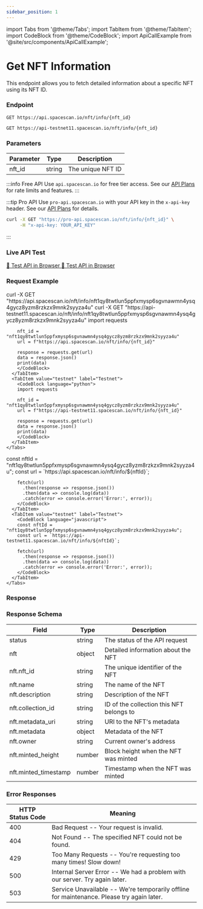 ```yaml
---
sidebar_position: 1
---
```

import Tabs from '@theme/Tabs';
import TabItem from '@theme/TabItem';
import CodeBlock from '@theme/CodeBlock';
import ApiCallExample from '@site/src/components/ApiCallExample';

# Get NFT Information

This endpoint allows you to fetch detailed information about a specific NFT using its NFT ID.

### Endpoint

<Tabs>
  <TabItem value="mainnet" label="Mainnet">

```
GET https://api.spacescan.io/nft/info/{nft_id}
```

  </TabItem>
  <TabItem value="testnet" label="Testnet">

```
GET https://api-testnet11.spacescan.io/nft/info/{nft_id}
```

  </TabItem>
</Tabs>

### Parameters

| Parameter | Type   | Description                                     |
|-----------|--------|-------------------------------------------------|
| nft_id    | string | The unique NFT ID                               |

:::info Free API
Use `api.spacescan.io` for free tier access. See our [API Plans](https://spacescan.io/apis#plans) for rate limits and features.
:::

:::tip Pro API
Use `pro-api.spacescan.io` with your API key in the `x-api-key` header. See our [API Plans](https://spacescan.io/apis#plans) for details.

```bash
curl -X GET "https://pro-api.spacescan.io/nft/info/{nft_id}" \
     -H "x-api-key: YOUR_API_KEY"
```
:::

### Live API Test

<Tabs>
  <TabItem value="mainnet" label="Mainnet">
    <a href="https://api.spacescan.io/nft/info/nft1qy8twtlun5ppfxmysp6sgvnawmn4ysq4gycz8yzm8rzkzx9mnk2syyza4u" target="_blank" rel="noopener noreferrer" className="api-test-button">
      🚀 Test API in Browser
    </a>
  </TabItem>
  <TabItem value="testnet" label="Testnet">
    <a href="https://api-testnet11.spacescan.io/nft/info/nft1qy8twtlun5ppfxmysp6sgvnawmn4ysq4gycz8yzm8rzkzx9mnk2syyza4u" target="_blank" rel="noopener noreferrer" className="api-test-button">
      🚀 Test API in Browser
    </a>
  </TabItem>
</Tabs>

### Request Example

<Tabs>
  <TabItem value="curl" label="cURL">
    <Tabs>
      <TabItem value="mainnet" label="Mainnet">
        <CodeBlock language="bash">
        curl -X GET "https://api.spacescan.io/nft/info/nft1qy8twtlun5ppfxmysp6sgvnawmn4ysq4gycz8yzm8rzkzx9mnk2syyza4u"
        </CodeBlock>
      </TabItem>
      <TabItem value="testnet" label="Testnet">
        <CodeBlock language="bash">
        curl -X GET "https://api-testnet11.spacescan.io/nft/info/nft1qy8twtlun5ppfxmysp6sgvnawmn4ysq4gycz8yzm8rzkzx9mnk2syyza4u"
        </CodeBlock>
      </TabItem>
    </Tabs>
  </TabItem>
  <TabItem value="python" label="Python">
    <Tabs>
      <TabItem value="mainnet" label="Mainnet">
        <CodeBlock language="python">
        import requests

        nft_id = "nft1qy8twtlun5ppfxmysp6sgvnawmn4ysq4gycz8yzm8rzkzx9mnk2syyza4u"
        url = f"https://api.spacescan.io/nft/info/{nft_id}"

        response = requests.get(url)
        data = response.json()
        print(data)
        </CodeBlock>
      </TabItem>
      <TabItem value="testnet" label="Testnet">
        <CodeBlock language="python">
        import requests

        nft_id = "nft1qy8twtlun5ppfxmysp6sgvnawmn4ysq4gycz8yzm8rzkzx9mnk2syyza4u"
        url = f"https://api-testnet11.spacescan.io/nft/info/{nft_id}"

        response = requests.get(url)
        data = response.json()
        print(data)
        </CodeBlock>
      </TabItem>
    </Tabs>
  </TabItem>
  <TabItem value="javascript" label="JavaScript">
    <Tabs>
      <TabItem value="mainnet" label="Mainnet">
        <CodeBlock language="javascript">
        const nftId = "nft1qy8twtlun5ppfxmysp6sgvnawmn4ysq4gycz8yzm8rzkzx9mnk2syyza4u";
        const url = `https://api.spacescan.io/nft/info/${nftId}`;

        fetch(url)
          .then(response => response.json())
          .then(data => console.log(data))
          .catch(error => console.error('Error:', error));
        </CodeBlock>
      </TabItem>
      <TabItem value="testnet" label="Testnet">
        <CodeBlock language="javascript">
        const nftId = "nft1qy8twtlun5ppfxmysp6sgvnawmn4ysq4gycz8yzm8rzkzx9mnk2syyza4u";
        const url = `https://api-testnet11.spacescan.io/nft/info/${nftId}`;

        fetch(url)
          .then(response => response.json())
          .then(data => console.log(data))
          .catch(error => console.error('Error:', error));
        </CodeBlock>
      </TabItem>
    </Tabs>
  </TabItem>
</Tabs>

### Response

<Tabs>
  <TabItem value="mainnet" label="Mainnet">
    <ApiCallExample endpoint="https://api.spacescan.io/nft/info/nft1qy8twtlun5ppfxmysp6sgvnawmn4ysq4gycz8yzm8rzkzx9mnk2syyza4u" />
  </TabItem>
  <TabItem value="testnet" label="Testnet">
    <ApiCallExample endpoint="https://api-testnet11.spacescan.io/nft/info/nft1qy8twtlun5ppfxmysp6sgvnawmn4ysq4gycz8yzm8rzkzx9mnk2syyza4u" />
  </TabItem>
</Tabs>

### Response Schema

| Field               | Type    | Description                                           |
|--------------------|---------|-------------------------------------------------------|
| status             | string  | The status of the API request                         |
| nft                | object  | Detailed information about the NFT                    |
| nft.nft_id         | string  | The unique identifier of the NFT                      |
| nft.name           | string  | The name of the NFT                                   |
| nft.description    | string  | Description of the NFT                                |
| nft.collection_id  | string  | ID of the collection this NFT belongs to              |
| nft.metadata_uri   | string  | URI to the NFT's metadata                            |
| nft.metadata       | object  | Metadata of the NFT                                   |
| nft.owner          | string  | Current owner's address                               |
| nft.minted_height  | number  | Block height when the NFT was minted                  |
| nft.minted_timestamp | number | Timestamp when the NFT was minted                    |

### Error Responses

| HTTP Status Code | Meaning                                                                                   |
|------------------|-------------------------------------------------------------------------------------------|
| 400              | Bad Request -- Your request is invalid.                                                   |
| 404              | Not Found -- The specified NFT could not be found.                                        |
| 429              | Too Many Requests -- You're requesting too many times! Slow down!                         |
| 500              | Internal Server Error -- We had a problem with our server. Try again later.               |
| 503              | Service Unavailable -- We're temporarily offline for maintenance. Please try again later. |